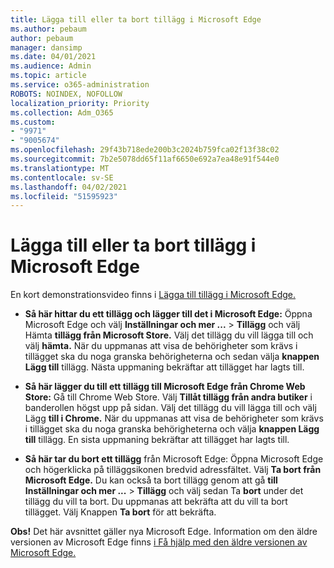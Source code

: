 ```yaml
---
title: Lägga till eller ta bort tillägg i Microsoft Edge
ms.author: pebaum
author: pebaum
manager: dansimp
ms.date: 04/01/2021
ms.audience: Admin
ms.topic: article
ms.service: o365-administration
ROBOTS: NOINDEX, NOFOLLOW
localization_priority: Priority
ms.collection: Adm_O365
ms.custom:
- "9971"
- "9005674"
ms.openlocfilehash: 29f43b718ede200b3c2024b759fca02f13f38c02
ms.sourcegitcommit: 7b2e5078dd65f11af6650e692a7ea48e91f544e0
ms.translationtype: MT
ms.contentlocale: sv-SE
ms.lasthandoff: 04/02/2021
ms.locfileid: "51595923"
---
```

# <a name="how-to-add-or-remove-extensions-in-microsoft-edge"></a>Lägga till eller ta bort tillägg i Microsoft Edge

En kort demonstrationsvideo finns i [Lägga till tillägg i Microsoft Edge.](https://support.microsoft.com/help/4027935/windows-10-add-or-remove-browser-extensions)

- **Så här hittar du ett tillägg och lägger till det i Microsoft Edge:** Öppna Microsoft Edge och välj **Inställningar och mer ...**  >  **Tillägg** och välj Hämta **tillägg från Microsoft Store.** Välj det tillägg du vill lägga till och välj **hämta.** När du uppmanas att visa de behörigheter som krävs i tillägget ska du noga granska behörigheterna och sedan välja **knappen Lägg till** tillägg. Nästa uppmaning bekräftar att tillägget har lagts till.

- **Så här lägger du till ett tillägg till Microsoft Edge från Chrome Web Store:** Gå till Chrome Web Store. Välj **Tillåt tillägg från andra butiker** i banderollen högst upp på sidan. Välj det tillägg du vill lägga till och välj Lägg **till i Chrome.** När du uppmanas att visa de behörigheter som krävs i tillägget ska du noga granska behörigheterna och välja **knappen Lägg till** tillägg. En sista uppmaning bekräftar att tillägget har lagts till.

- **Så här tar du bort ett tillägg** från Microsoft Edge: Öppna Microsoft Edge och högerklicka på tilläggsikonen bredvid adressfältet. Välj **Ta bort från Microsoft Edge.** Du kan också ta bort tillägg genom att gå **till Inställningar och mer ...**  >  **Tillägg** och välj sedan Ta **bort** under det tillägg du vill ta bort. Du uppmanas att bekräfta att du vill ta bort tillägget. Välj Knappen **Ta bort** för att bekräfta.

**Obs!** Det här avsnittet gäller nya Microsoft Edge. Information om den äldre versionen av Microsoft Edge finns [i Få hjälp med den äldre versionen av Microsoft Edge.](https://support.microsoft.com/hub/4522743/microsoft-edge-help)